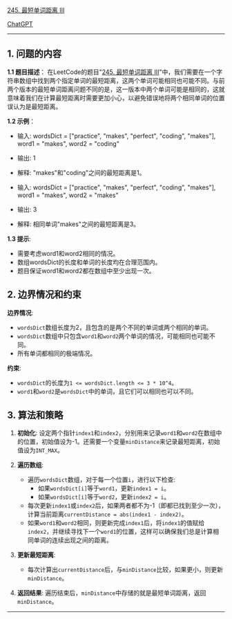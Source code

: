 [245. 最短单词距离 III](https://leetcode.cn/problems/shortest-word-distance-iii)

[ChatGPT](https://chat.openai.com/share/e6e80d61-b8b3-4980-a130-4671eb4c1535)

---

## 1. 问题的内容
**1.1 题目描述**：
在LeetCode的题目"[245. 最短单词距离 III](https://leetcode.cn/problems/shortest-word-distance-iii)"中，我们需要在一个字符串数组中找到两个指定单词的最短距离，这两个单词可能相同也可能不同。与前两个版本的最短单词距离问题不同的是，这一版本中两个单词可能是相同的，这就意味着我们在计算最短距离时需要更加小心，以避免错误地将两个相同单词的位置误认为是最短距离。

**1.2 示例**：
- 输入: wordsDict = ["practice", "makes", "perfect", "coding", "makes"], word1 = "makes", word2 = "coding"
- 输出: 1
- 解释: "makes"和"coding"之间的最短距离是1。

- 输入: wordsDict = ["practice", "makes", "perfect", "coding", "makes"], word1 = "makes", word2 = "makes"
- 输出: 3
- 解释: 相同单词"makes"之间的最短距离是3。

**1.3 提示**:
- 需要考虑word1和word2相同的情况。
- 数组wordsDict的长度和单词的长度均在合理范围内。
- 题目保证word1和word2都在数组中至少出现一次。

## 2. 边界情况和约束
**边界情况**:

- `wordsDict`数组长度为2，且包含的是两个不同的单词或两个相同的单词。
- `wordsDict`数组中只包含`word1`和`word2`两个单词的情况，可能相同也可能不同。
- 所有单词都相同的极端情况。

**约束**:

- `wordsDict`的长度为`1 <= wordsDict.length <= 3 * 10^4`。
- `word1`和`word2`是`wordsDict`中的单词，且它们可以相同也可以不同。


## 3. 算法和策略
1. **初始化**: 设定两个指针`index1`和`index2`，分别用来记录`word1`和`word2`在数组中的位置，初始值设为-1。还需要一个变量`minDistance`来记录最短距离，初始值设为`INT_MAX`。

2. **遍历数组**:
   - 遍历`wordsDict`数组，对于每一个位置`i`，进行以下检查:
     - 如果`wordsDict[i]`等于`word1`，更新`index1 = i`。
     - 如果`wordsDict[i]`等于`word2`，更新`index2 = i`。
   - 每次更新`index1`或`index2`后，如果两者都不为-1（即都已找到至少一次），计算当前距离`currentDistance = abs(index1 - index2)`。
   - 如果`word1`和`word2`相同，则更新完成`index1`后，将`index1`的值赋给`index2`，并继续寻找下一个`word1`的位置，这样可以确保我们总是计算相同单词的连续出现之间的距离。

3. **更新最短距离**:
   - 每次计算出`currentDistance`后，与`minDistance`比较，如果更小，则更新`minDistance`。

4. **返回结果**: 遍历结束后，`minDistance`中存储的就是最短单词距离，返回`minDistance`。

---